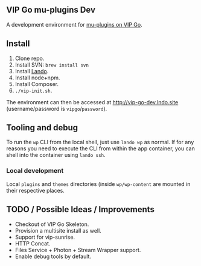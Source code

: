 ## VIP Go mu-plugins Dev

A development environment for [mu-plugins on VIP Go](https://github.com/Automattic/vip-go-mu-plugins/).

## Install

1. Clone repo.
1. Install SVN: `brew install svn`
1. Install [Lando](https://docs.lando.dev/basics/installation.html).
1. Install node+npm.
1. Install Composer.
1. `./vip-init.sh`.

The environment can then be accessed at http://vip-go-dev.lndo.site (username/password is `vipgo`/`password`).

## Tooling and debug

To run the `wp` CLI from the local shell, just use `lando wp` as normal.
If for any reasons you need to execute the CLI from within the app container, you can shell into the container using `lando ssh`.

### Local development

Local `plugins` and `themes` directories (inside `wp/wp-content` are mounted in their respective places.

## TODO / Possible Ideas / Improvements

- Checkout of VIP Go Skeleton.
- Provision a multisite install as well.
- Support for vip-sunrise.
- HTTP Concat.
- Files Service + Photon + Stream Wrapper support.
- Enable debug tools by default.

